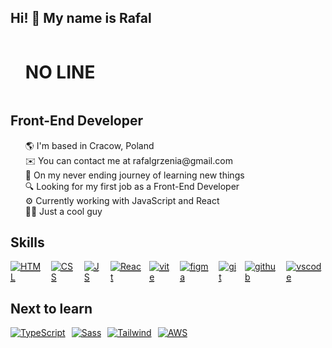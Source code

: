 ## Hi! 👋 My name is Rafal

<div id="user-content-toc">
  <ul>
    <summary><h1 style="display: inline-block;">NO LINE</h1></summary>
  </ul>
</div>

## Front-End Developer

<ul style="list-style: none">
<li>🌎 I'm based in Cracow, Poland</li>
<li>✉️ You can contact me at rafalgrzenia@gmail.com</li>
<li>🧠 On my never ending journey of learning new things</li>
<li>🔍 Looking for my first job as a Front-End Developer</li>
<li>⚙️ Currently working with JavaScript and React
<li>🙏🏻 Just a cool guy</li>
</ul>

## Skills

<div style="display: flex; gap: 10px; margin-bottom: 20px">
  <abbr title="HTML">
  <a href="https://skillicons.dev">
    <img  src="https://skillicons.dev/icons?i=html" alt="HTML"/>
  </a>
  </abbr>
  <abbr title="CSS">
  <a href="https://skillicons.dev">
    <img  src="https://skillicons.dev/icons?i=css" alt="CSS"/>
  </a>
  </abbr>
  <abbr title="JavaScript">
  <a href="https://skillicons.dev">
    <img  src="https://skillicons.dev/icons?i=js" alt="JS"/>
  </a>
  </abbr>
  <abbr title="React">
  <a href="https://skillicons.dev">
    <img  src="https://skillicons.dev/icons?i=react" alt="React"/>
  </a>
  </abbr>
  <abbr title="Vite">
  <a href="https://skillicons.dev">
    <img  src="https://skillicons.dev/icons?i=vite" alt="vite"/>
  </a>
  </abbr>
  <abbr title="Figma">
  <a href="https://skillicons.dev">
    <img  src="https://skillicons.dev/icons?i=figma" alt="figma"/>
  </a>
  </abbr>
  <abbr title="Git">
  <a href="https://skillicons.dev">
    <img  src="https://skillicons.dev/icons?i=git" alt="git"/>
  </a>
  </abbr>
  <abbr title="Github">
  <a href="https://skillicons.dev">
    <img  src="https://skillicons.dev/icons?i=github" alt="github"/>
  </a>
  </abbr>
  <abbr title="Vscode">
  <a href="https://skillicons.dev">
    <img  src="https://skillicons.dev/icons?i=vscode" alt="vscode"/>
  </a>
  </abbr>
</div>

## Next to learn

<div style="display: flex; gap: 10px">
  <abbr title="TypeScript">
  <a href="https://skillicons.dev">
    <img  src="https://skillicons.dev/icons?i=ts" alt="TypeScript"/>
  </a>
  </abbr>
  <abbr title="Sass">
  <a href="https://skillicons.dev">
    <img  src="https://skillicons.dev/icons?i=sass" alt="Sass"/>
  </a>
  </abbr>
  <abbr title="Tailwind">
  <a href="https://skillicons.dev">
    <img  src="https://skillicons.dev/icons?i=tailwind" alt="Tailwind"/>
  </a>
  </abbr>
  <abbr title="AWS">
  <a href="https://skillicons.dev">
    <img  src="https://skillicons.dev/icons?i=aws" alt="AWS"/>
  </a>
  </abbr>
 
</div>
